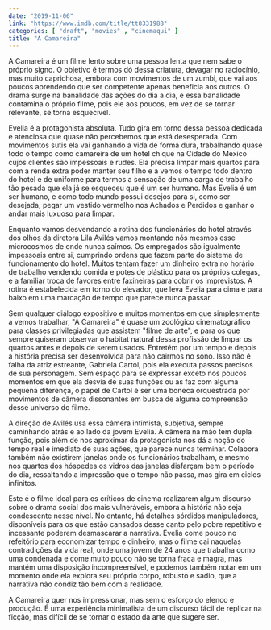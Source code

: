 ```yaml
---
date: "2019-11-06"
link: "https://www.imdb.com/title/tt8331988"
categories: [ "draft", "movies" , "cinemaqui" ]
title: "A Camareira"
---
```

A Camareira é um filme lento sobre uma pessoa lenta que nem sabe o próprio signo. O objetivo é termos dó dessa criatura, devagar no raciocínio, mas muito caprichosa, embora com movimentos de um zumbi, que vai aos poucos aprendendo que ser competente apenas beneficia aos outros. O drama surge na banalidade das ações do dia a dia, e essa banalidade contamina o próprio filme, pois ele aos poucos, em vez de se tornar relevante, se torna esquecível.

Evelia é a protagonista absoluta. Tudo gira em torno dessa pessoa dedicada e atenciosa que quase não percebemos que está desesperada. Com movimentos sutis ela vai ganhando a vida de forma dura, trabalhando quase todo o tempo como camareira de um hotel chique na Cidade do México cujos clientes são impessoais e rudes. Ela precisa limpar mais quartos para com a renda extra poder manter seu filho e a vemos o tempo todo dentro do hotel e de uniforme para termos a sensação de uma carga de trabalho tão pesada que ela já se esqueceu que é um ser humano. Mas Evelia é um ser humano, e como todo mundo possui desejos para si, como ser desejada, pegar um vestido vermelho nos Achados e Perdidos e ganhar o andar mais luxuoso para limpar.

Enquanto vamos desvendando a rotina dos funcionários do hotel através dos olhos da diretora Lila Avilés vamos montando nós mesmos esse microcosmos de onde nunca saímos. Os empregados são igualmente impessoais entre si, cumprindo ordens que fazem parte do sistema de funcionamento do hotel. Muitos tentam fazer um dinheiro extra no horário de trabalho vendendo comida e potes de plástico para os próprios colegas, e a familiar troca de favores entre faxineiras para cobrir os imprevistos. A rotina é estabelecida em torno do elevador, que leva Evelia para cima e para baixo em uma marcação de tempo que parece nunca passar.

Sem qualquer diálogo expositivo e muitos momentos em que simplesmente a vemos trabalhar, "A Camareira" é quase um zoológico cinematográfico para classes privilegiadas que assistem "filme de arte", e para os que sempre quiseram observar o habitat natural dessa profissão de limpar os quartos antes e depois de serem usados. Entretém por um tempo e depois a história precisa ser desenvolvida para não cairmos no sono. Isso não é falha da atriz estreante, Gabriela Cartol, pois ela executa passos precisos de sua personagem. Sem espaço para se expressar exceto nos poucos momentos em que ela desvia de suas funções ou as faz com alguma pequena diferença, o papel de Cartol é ser uma boneca orquestrada por movimentos de câmera dissonantes em busca de alguma compreensão desse universo do filme.

A direção de Avilés usa essa câmera intimista, subjetiva, sempre caminhando atrás e ao lado da jovem Evelia. A câmera na mão tem dupla função, pois além de nos aproximar da protagonista nos dá a noção do tempo real e imediato de suas ações, que parece nunca terminar. Colabora também não existirem janelas onde os funcionários trabalham, e mesmo nos quartos dos hóspedes os vidros das janelas disfarçam bem o período do dia, ressaltando a impressão que o tempo não passa, mas gira em ciclos infinitos.

Este é o filme ideal para os críticos de cinema realizarem algum discurso sobre o drama social dos mais vulneráveis, embora a história não seja condescente nesse nível. No entanto, há detalhes sórdidos manipuladores, disponíveis para os que estão cansados desse canto pelo pobre repetitivo e incessante poderem desmascarar a narrativa. Evelia come pouco no refeitório para economizar tempo e dinheiro, mas o filme cai naquelas contradições da vida real, onde uma jovem de 24 anos que trabalha como uma condenada e come muito pouco não se torna fraca e magra, mas mantém uma disposição incompreensível, e podemos também notar em um momento onde ela explora seu próprio corpo, robusto e sadio, que a narrativa não condiz tão bem com a realidade.

A Camareira quer nos impressionar, mas sem o esforço do elenco e produção. É uma experiência minimalista de um discurso fácil de replicar na ficção, mas difícil de se tornar o estado da arte que sugere ser.
